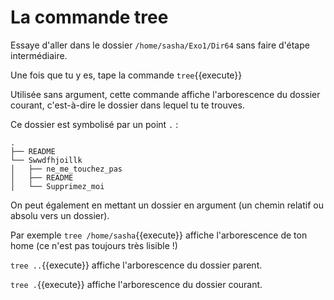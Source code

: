# La commande tree

Essaye d'aller dans le dossier `/home/sasha/Exo1/Dir64` sans faire d'étape intermédiaire.

Une fois que tu y es, tape la commande `tree`{{execute}}

Utilisée sans argument, cette commande affiche l'arborescence du dossier courant, c'est-à-dire le dossier dans lequel tu te trouves.

Ce dossier est symbolisé par un point `.` :

```
.
├── README
└── Swwdfhjoillk
│   ├── ne_me_touchez_pas
│   ├── README
│   └── Supprimez_moi
``` 

On peut également en mettant un dossier en argument (un chemin relatif ou absolu vers un dossier).

Par exemple `tree /home/sasha`{{execute}} affiche l'arborescence de ton home (ce n'est pas toujours très lisible !) 

`tree ..`{{execute}} affiche l'arborescence du dossier parent.

`tree .`{{execute}} affiche l'arborescence du dossier courant.
